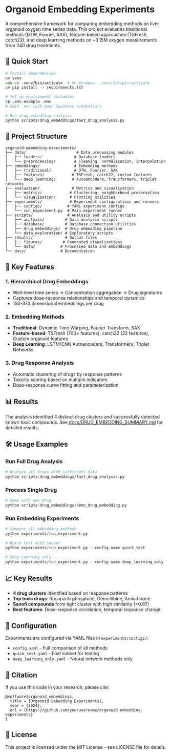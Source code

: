 # Organoid Embedding Experiments

A comprehensive framework for comparing embedding methods on liver organoid oxygen time series data. This project evaluates traditional methods (DTW, Fourier, SAX), feature-based approaches (TSFresh, catch22), and deep learning methods on ~3.15M oxygen measurements from 240 drug treatments.

## 🚀 Quick Start

```bash
# Install dependencies
uv venv
source .venv/bin/activate  # On Windows: .venv\Scripts\activate
uv pip install -r requirements.txt

# Set up environment variables
cp .env.example .env
# Edit .env with your Supabase credentials

# Run drug embedding analysis
python scripts/drug_embeddings/fast_drug_analysis.py
```

## 📂 Project Structure

```
organoid-embedding-experiments/
├── data/                      # Data processing modules
│   ├── loaders/              # Database loaders
│   └── preprocessing/        # Cleaning, normalization, interpolation
├── embeddings/               # Embedding methods
│   ├── traditional/          # DTW, Fourier, SAX
│   ├── features/            # TSFresh, catch22, custom features
│   └── deep_learning/       # Autoencoders, transformers, triplet networks
├── evaluation/              # Metrics and visualization
│   ├── metrics/            # Clustering, neighborhood preservation
│   └── visualization/      # Plotting utilities
├── experiments/            # Experiment configurations and runners
│   ├── configs/           # YAML experiment configs
│   └── run_experiment.py  # Main experiment runner
├── scripts/               # Analysis and utility scripts
│   ├── analysis/         # Data analysis scripts
│   ├── database/         # Database connection utilities
│   ├── drug_embeddings/  # Drug embedding pipeline
│   └── data_exploration/ # Exploratory scripts
├── results/              # Output files
│   ├── figures/         # Generated visualizations
│   └── data/           # Processed data and embeddings
└── docs/               # Documentation
```

## 🔬 Key Features

### 1. **Hierarchical Drug Embeddings**
- Well-level time series → Concentration aggregation → Drug signatures
- Captures dose-response relationships and temporal dynamics
- 150-373 dimensional embeddings per drug

### 2. **Embedding Methods**
- **Traditional**: Dynamic Time Warping, Fourier Transform, SAX
- **Feature-based**: TSFresh (700+ features), catch22 (22 features), Custom organoid features
- **Deep Learning**: LSTM/CNN Autoencoders, Transformers, Triplet Networks

### 3. **Drug Response Analysis**
- Automatic clustering of drugs by response patterns
- Toxicity scoring based on multiple indicators
- Dose-response curve fitting and parameterization

## 📊 Results

The analysis identified 4 distinct drug clusters and successfully detected known toxic compounds. See [docs/DRUG_EMBEDDING_SUMMARY.md](docs/DRUG_EMBEDDING_SUMMARY.md) for detailed results.

## 🛠️ Usage Examples

### Run Full Drug Analysis
```python
# Analyze all drugs with sufficient data
python scripts/drug_embeddings/fast_drug_analysis.py
```

### Process Single Drug
```python
# Demo with one drug
python scripts/drug_embeddings/demo_drug_embedding.py
```

### Run Embedding Experiments
```python
# Compare all embedding methods
python experiments/run_experiment.py

# Quick test with subset
python experiments/run_experiment.py --config-name quick_test

# Deep learning only
python experiments/run_experiment.py --config-name deep_learning_only
```

## 📈 Key Results

- **4 drug clusters** identified based on response patterns
- **Top toxic drugs**: Rucaparib phosphate, Gemcitibine, Amiodarone
- **Sanofi compounds** form tight cluster with high similarity (>0.97)
- **Best features**: Dose-response correlation, temporal response change

## 🔧 Configuration

Experiments are configured via YAML files in `experiments/configs/`:
- `config.yaml` - Full comparison of all methods
- `quick_test.yaml` - Fast subset for testing
- `deep_learning_only.yaml` - Neural network methods only

## 📝 Citation

If you use this code in your research, please cite:
```
@software{organoid_embeddings,
  title = {Organoid Embedding Experiments},
  year = {2024},
  url = {https://github.com/yourusername/organoid-embedding-experiments}
}
```

## 📄 License

This project is licensed under the MIT License - see LICENSE file for details.